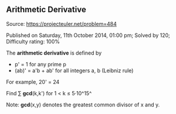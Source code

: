 Arithmetic Derivative
---------------------

Source: https://projecteuler.net/problem=484

Published on Saturday, 11th October 2014, 01:00 pm; Solved by 120;
Difficulty rating: 100%

The **arithmetic derivative** is defined by

-   p' = 1 for any prime p
-   (ab)' = a'b + ab' for all integers a, b (Leibniz rule)

For example, 20' = 24

Find ∑ **gcd**(k,k') for 1 \< k ≤ 5·10^15^

Note: **gcd**(x,y) denotes the greatest common divisor of x and y.
